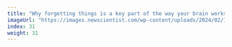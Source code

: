 ```yaml
---
title: "Why forgetting things is a key part of the way your brain works"
imageUrl: "https://images.newscientist.com/wp-content/uploads/2024/02/19103805/SEI_191640941.jpg?width=600"
index: 31
weight: 31
---
```

